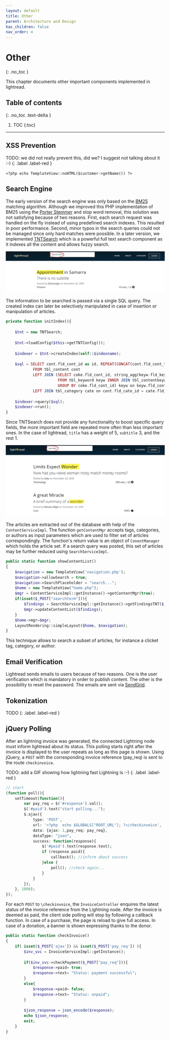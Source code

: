 ```yaml
---
layout: default
title: Other
parent: Architecture and Design
has_children: false
nav_order: 4
---
```


# Other
{: .no_toc }

This chapter documents other important components implemented in lightread.

## Table of contents
{: .no_toc .text-delta }

1. TOC
{:toc}

---





## XSS Prevention

TODO: we did not really prevent this, did we? I suggest not talking about it :-)
{: .label .label-red }

`<?php echo TemplateView::noHTML($customer->getName()) ?>`





## Search Engine
The early version of the search engine was only based on the [BM25](https://github.com/KonstantinosMetallinos/BM25-for-PHP/blob/master/Okapi-BM25.php) matching algorithm. Although we improved this PHP implementation of BM25 using the [Porter Stemmer](https://tartarus.org/martin/PorterStemmer/) and stop word removal, this solution was not satisfying because of two reasons. First, each search request was handled on the fly instead of using predefined search indexes. This resulted in poor performance. Second, minor typos in the search queries could not be managed since only hard matches were possible.
In a later version, we implemented [TNTSearch](https://github.com/teamtnt/tntsearch) which is a powerful full text search component as it indexes all the content and allows fuzzy search.

![fuzzy search](resources/searcheng_fuzzy.png)

The information to be searched is passed via a single SQL query. The created index can later be selectively manipulated in case of insertion or manipulation of articles.
```php
private function initIndex(){

    $tnt = new TNTSearch;

    $tnt->loadConfig($this->getTNTConfig());

    $indexer = $tnt->createIndex(self::$indexname);

    $sql = SELECT cont.fld_cont_id as id, REPEAT(CONCAT(cont.fld_cont_title, ' '), 5) as title,  REPEAT(CONCAT(cont.fld_cont_subtitle, ' '), 3) as subtitle, cate.fld_cate_key as category, keyw.keyw_name as keywords, cont.fld_cont_body as body
            FROM tbl_content cont
            LEFT JOIN (SELECT coke.fld_cont_id, string_agg(keyw.fld_keyw_name,  ;   ORDER BY keyw.fld_keyw_name) as keyw_name
                       FROM tbl_keyword keyw INNER JOIN tbl_contentkeyword coke on keyw.fld_keyw_id = coke.fld_keyw_id
                       GROUP BY coke.fld_cont_id) keyw on keyw.fld_cont_id = cont.fld_cont_id
            LEFT JOIN tbl_category cate on cont.fld_cate_id = cate.fld_cate_id;

    $indexer->query($sql);
    $indexer->run();
}
```

Since TNTSearch does not provide any functionality to boost specific query fields, the more important field are repeated more often than less important ones. In the case of lightread, `title` has a weight of 5, `subtitle` 3, and the rest 1.

![fuzzy search](resources/searcheng_boost.png)

The articles are extracted out of the database with help of the `ContentServiceImpl`. The function `getContentMgr` accepts tags, categories, or authors as input parameters which are used to filter set of articles correspondingly. The function's return value is an object of `ConentManager` which holds the article set. If a search query was posted, this set of articles may be further reduced using `SearchServiceImpl`.

```php
public static function showContentList()
{
    $navigation = new TemplateView('navigation.php');
    $navigation->allowSearch = true;
    $navigation->SearchPlaceholder = "search...";
    $home = new TemplateView("home.php");
    $mgr = ContentServiceImpl::getInstance()->getContentMgr(true);
    if(isset($_POST["searchterm"])){
        $findings = SearchServiceImpl::getInstance()->getFindingsTNT($_POST["searchterm"], $mgr->getContent());
        $mgr->updateContentList($findings);
    }
    $home->mgr=$mgr;
    LayoutRendering::simpleLayout($home, $navigation);
}
```

This technique allows to search a subset of articles, for instance a clicket tag, category, or author.





## Email Verification
Lightread sends emails to users because of two reasons. One is the user verification which is mandatory in order to publish content. The other is the possibility to reset the password. The emails are sent via [SendGrid](https://sendgrid.com/docs/).


## Tokenization

TODO
{: .label .label-red }



## jQuery Polling
After an lightning invoice was generated, the connected Lightning node must inform lightread about its status. This polling starts right after the invoice is displayed to the user repeats as long as this page is shown. Using jQuery, a `POST` with the corresponding invoice reference (pay_req) is sent to the route `checkinvoice`.


TODO: add a GIF showing how lightning fast Lightning is :-)
{: .label .label-red }


```php
// start
(function poll(){
    setTimeout(function(){
        var pay_req = $('#response').val();
        $('#paid').text("start polling...");
        $.ajax({
            type: 'POST',
            url: '<?php  echo $GLOBALS["ROOT_URL"]; ?>/checkinvoice',
            data: {ajax: 1,pay_req: pay_req},
            dataType: "json",
            success: function(response){
                $('#paid').text(response.text);
                if (response.paid){
                    callback(); //inform about success
                }else {
                    poll(); //check again...
                }
            }
        });
    }, 1000);
});
```


For each `POST` to `\checkinvoice`, the `InvoiceController` enquires the latest status of the invoice reference from the Lightning node. After the invoice is deemed as paid, the client side polling will stop by following a callback function. In case of a purchase, the page is reload to give full access. In case of a donation, a banner is shown expressing thanks to the donor.  

```php
public static function checkInvoice()
{
    if( isset($_POST['ajax']) && isset($_POST['pay_req']) ){
        $inv_svc = InvoiceServiceImpl::getInstance();

        if($inv_svc->checkPayment($_POST["pay_req"])){
            $response->paid= true;
            $response->text= "Status: payment successful";
        }
        else{
            $response->paid= false;
            $response->text= "Status: unpaid";
        }

        $json_response = json_encode($response);
        echo $json_response;
        exit;
    }
}
```
